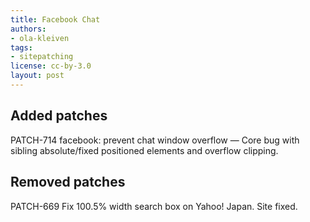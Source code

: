 ```yaml
---
title: Facebook Chat
authors:
- ola-kleiven
tags:
- sitepatching
license: cc-by-3.0
layout: post
---
```


## Added patches

PATCH-714 facebook: prevent chat window overflow — Core bug with sibling absolute/fixed positioned elements and overflow clipping.

## Removed patches

PATCH-669 Fix 100.5% width search box on Yahoo! Japan. Site fixed.
